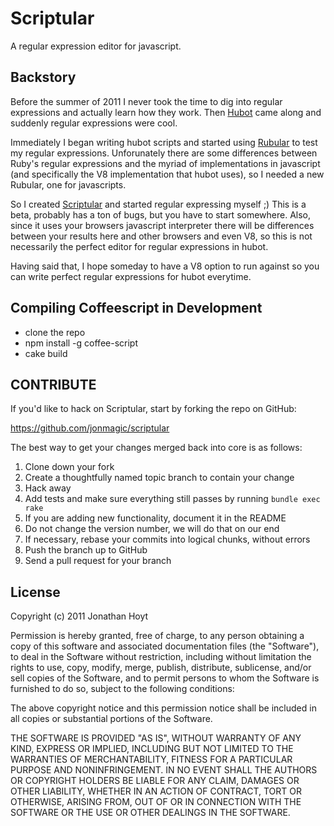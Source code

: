 # Scriptular

A regular expression editor for javascript.

## Backstory

Before the summer of 2011 I never took the time to dig into regular expressions and actually learn how they work. Then [Hubot](http://hubot.github.com) came along and suddenly regular expressions were cool.

Immediately I began writing hubot scripts and started using [Rubular](http://rubular.com) to test my regular expressions. Unforunately there are some differences between Ruby's regular expressions and the myriad of implementations in javascript (and specifically the V8 implementation that hubot uses), so I needed a new Rubular, one for javascripts.

So I created [Scriptular](http://scriptular.com) and started regular expressing myself ;) This is a beta, probably has a ton of bugs, but you have to start somewhere. Also, since it uses your browsers javascript interpreter there will be differences between your results here and other browsers and even V8, so this is not necessarily the perfect editor for regular expressions in hubot.

Having said that, I hope someday to have a V8 option to run against so you can write perfect regular expressions for hubot everytime.

## Compiling Coffeescript in Development

* clone the repo
* npm install -g coffee-script
* cake build

## CONTRIBUTE

If you'd like to hack on Scriptular, start by forking the repo on GitHub:

https://github.com/jonmagic/scriptular

The best way to get your changes merged back into core is as follows:

1. Clone down your fork
1. Create a thoughtfully named topic branch to contain your change
1. Hack away
1. Add tests and make sure everything still passes by running `bundle exec rake`
1. If you are adding new functionality, document it in the README
1. Do not change the version number, we will do that on our end
1. If necessary, rebase your commits into logical chunks, without errors
1. Push the branch up to GitHub
1. Send a pull request for your branch

## License

Copyright (c) 2011 Jonathan Hoyt

Permission is hereby granted, free of charge, to any person obtaining
a copy of this software and associated documentation files (the
"Software"), to deal in the Software without restriction, including
without limitation the rights to use, copy, modify, merge, publish,
distribute, sublicense, and/or sell copies of the Software, and to
permit persons to whom the Software is furnished to do so, subject to
the following conditions:

The above copyright notice and this permission notice shall be
included in all copies or substantial portions of the Software.

THE SOFTWARE IS PROVIDED "AS IS", WITHOUT WARRANTY OF ANY KIND,
EXPRESS OR IMPLIED, INCLUDING BUT NOT LIMITED TO THE WARRANTIES OF
MERCHANTABILITY, FITNESS FOR A PARTICULAR PURPOSE AND
NONINFRINGEMENT. IN NO EVENT SHALL THE AUTHORS OR COPYRIGHT HOLDERS BE
LIABLE FOR ANY CLAIM, DAMAGES OR OTHER LIABILITY, WHETHER IN AN ACTION
OF CONTRACT, TORT OR OTHERWISE, ARISING FROM, OUT OF OR IN CONNECTION
WITH THE SOFTWARE OR THE USE OR OTHER DEALINGS IN THE SOFTWARE.